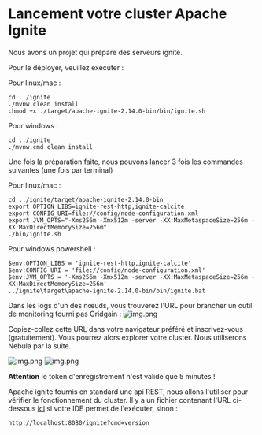 # Lancement votre cluster Apache Ignite

Nous avons un projet qui prépare des serveurs ignite.

Pour le déployer, veuillez exécuter :

Pour linux/mac : 
```shell
cd ../ignite
./mvnw clean install
chmod +x ./target/apache-ignite-2.14.0-bin/bin/ignite.sh
```

Pour windows :  
```shell
cd ../ignite
./mvnw.cmd clean install
```

Une fois la préparation faite, nous pouvons lancer 3 fois les commandes suivantes (une fois par terminal)

Pour linux/mac :
```shell
cd ../ignite/target/apache-ignite-2.14.0-bin
export OPTION_LIBS=ignite-rest-http,ignite-calcite
export CONFIG_URI=file://config/node-configuration.xml
export JVM_OPTS="-Xms256m -Xmx512m -server -XX:MaxMetaspaceSize=256m -XX:MaxDirectMemorySize=256m"
./bin/ignite.sh
```

Pour windows powershell :
```shell
$env:OPTION_LIBS = 'ignite-rest-http,ignite-calcite'
$env:CONFIG_URI = 'file://config/node-configuration.xml'
$env:JVM_OPTS = '-Xms256m -Xmx512m -server -XX:MaxMetaspaceSize=256m -XX:MaxDirectMemorySize=256m'
../ignite\target\apache-ignite-2.14.0-bin/bin/ignite.bat
```
 
Dans les logs d'un des nœuds, vous trouverez l'URL pour brancher un outil de monitoring fourni pas Gridgain : 
![img.png](images/screen3.png)

Copiez-collez cette URL dans votre navigateur préféré et inscrivez-vous (gratuitement). Vous pourrez alors explorer votre cluster.
Nous utiliserons Nebula par la suite.

![img.png](images/screen4.png)
![img.png](images/screen5.png)

**Attention** le token d'enregistrement n'est valide que 5 minutes !

Apache ignite fournis en standard une api REST, nous allons l'utiliser pour vérifier le fonctionnement du cluster.
Il y a un fichier contenant l'URL ci-dessous [ici](src/http-requests/ignite-rest/get-version.http) si votre IDE permet de l'exécuter, sinon :

```http request
http://localhost:8080/ignite?cmd=version
```


